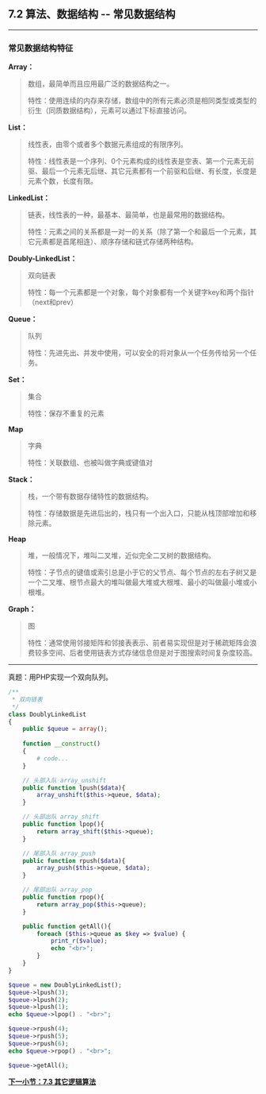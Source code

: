 ## 7.2 算法、数据结构 -- 常见数据结构
***

### 常见数据结构特征

**Array：**
> 数组，最简单而且应用最广泛的数据结构之一。
> 
> 特性：使用连续的内存来存储，数组中的所有元素必须是相同类型或类型的衍生（同质数据结构），元素可以通过下标直接访问。

**List：**
> 线性表，由零个或者多个数据元素组成的有限序列。
> 
> 特性：线性表是一个序列、0个元素构成的线性表是空表、第一个元素无前驱、最后一个元素无后继、其它元素都有一个前驱和后继、有长度，长度是元素个数，长度有限。

**LinkedList：**
> 链表，线性表的一种，最基本、最简单，也是最常用的数据结构。
> 
> 特性：元素之间的关系都是一对一的关系（除了第一个和最后一个元素，其它元素都是首尾相连）、顺序存储和链式存储两种结构。

**Doubly-LinkedList：**
> 双向链表
> 
> 特性：每一个元素都是一个对象，每个对象都有一个关键字key和两个指针（next和prev）

**Queue：**
> 队列
> 
> 特性：先进先出、并发中使用，可以安全的将对象从一个任务传给另一个任务。

**Set：**
> 集合
> 
> 特性：保存不重复的元素

**Map**
> 字典
> 
> 特性：关联数组、也被叫做字典或键值对

**Stack：**
> 栈，一个带有数据存储特性的数据结构。
> 
> 特性：存储数据是先进后出的，栈只有一个出入口，只能从栈顶部增加和移除元素。

**Heap**
> 堆，一般情况下，堆叫二叉堆，近似完全二叉树的数据结构。
> 
> 特性：子节点的键值或索引总是小于它的父节点、每个节点的左右子树又是一个二叉堆、根节点最大的堆叫做最大堆或大根堆、最小的叫做最小堆或小根堆。

**Graph：**
> 图
> 
> 特性：通常使用邻接矩阵和邻接表表示、前者易实现但是对于稀疏矩阵会浪费较多空间、后者使用链表方式存储信息但是对于图搜索时间复杂度较高。

***
真题：用PHP实现一个双向队列。

```php
/**
 * 双向链表
 */
class DoublyLinkedList
{
	public $queue = array();
	
	function __construct()
	{
		# code...
	}

	// 头部入队 array_unshift
	public function lpush($data){
		array_unshift($this->queue, $data);
	}

	// 头部出队 array_shift
	public function lpop(){
		return array_shift($this->queue);
	}

	// 尾部入队 array_push
	public function rpush($data){
		array_push($this->queue, $data);
	}

	// 尾部出队 array_pop
	public function rpop(){
		return array_pop($this->queue);
	}

	public function getAll(){
		foreach ($this->queue as $key => $value) {
			print_r($value);
			echo "<br>";
		}
	}
}

$queue = new DoublyLinkedList();
$queue->lpush(3);
$queue->lpush(2);
$queue->lpush(1);
echo $queue->lpop() . "<br>";

$queue->rpush(4);
$queue->rpush(5);
$queue->rpush(6);
echo $queue->rpop() . "<br>";

$queue->getAll();
```

[**下一小节：7.3 其它逻辑算法**](https://github.com/201502lisihao/PHP-Technology-Stack-Review/blob/master/7-%E7%AE%97%E6%B3%95%E3%80%81%E6%95%B0%E6%8D%AE%E7%BB%93%E6%9E%84/7-3%E5%85%B6%E5%AE%83%E9%80%BB%E8%BE%91%E7%AE%97%E6%B3%95.md)